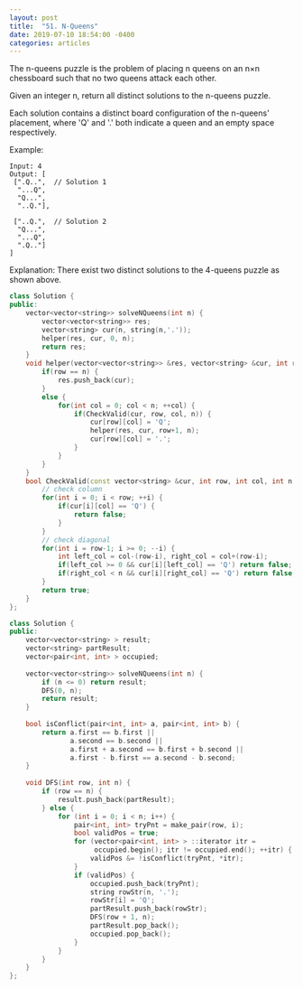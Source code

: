 ```yaml
---
layout: post
title:  "51. N-Queens"
date: 2019-07-10 18:54:00 -0400
categories: articles
---	
```


The n-queens puzzle is the problem of placing n queens on an n×n chessboard such that no two queens attack each other.


Given an integer n, return all distinct solutions to the n-queens puzzle.

Each solution contains a distinct board configuration of the n-queens' placement, where 'Q' and '.' both indicate a queen and an empty space respectively.

Example:
```
Input: 4
Output: [
 [".Q..",  // Solution 1
  "...Q",
  "Q...",
  "..Q."],

 ["..Q.",  // Solution 2
  "Q...",
  "...Q",
  ".Q.."]
]
```
Explanation: There exist two distinct solutions to the 4-queens puzzle as shown above.

```c++
class Solution {
public:
    vector<vector<string>> solveNQueens(int n) {
        vector<vector<string>> res;
        vector<string> cur(n, string(n,'.'));
        helper(res, cur, 0, n);
        return res;
    }
    void helper(vector<vector<string>> &res, vector<string> &cur, int row, int n) {
        if(row == n) { 
            res.push_back(cur);
        }
        else {
            for(int col = 0; col < n; ++col) {
                if(CheckValid(cur, row, col, n)) {
                    cur[row][col] = 'Q';
                    helper(res, cur, row+1, n);
                    cur[row][col] = '.';
                }
            }
        }
    } 
    bool CheckValid(const vector<string> &cur, int row, int col, int n ) {
        // check column
        for(int i = 0; i < row; ++i) { 
            if(cur[i][col] == 'Q') {
                return false;
            }
        }
        // check diagonal
        for(int i = row-1; i >= 0; --i) {
            int left_col = col-(row-i), right_col = col+(row-i);
            if(left_col >= 0 && cur[i][left_col] == 'Q') return false;
            if(right_col < n && cur[i][right_col] == 'Q') return false;
        }
        return true;
    }
};
```


```c++
class Solution {
public:
    vector<vector<string> > result;
    vector<string> partResult;
    vector<pair<int, int> > occupied;
    
    vector<vector<string>> solveNQueens(int n) {
        if (n <= 0) return result;
        DFS(0, n);
        return result;
    }
    
    bool isConflict(pair<int, int> a, pair<int, int> b) {
        return a.first == b.first ||
               a.second == b.second ||
               a.first + a.second == b.first + b.second ||
               a.first - b.first == a.second - b.second;
    }
    
    void DFS(int row, int n) {
        if (row == n) {
            result.push_back(partResult);
        } else {
            for (int i = 0; i < n; i++) {
                pair<int, int> tryPnt = make_pair(row, i);
                bool validPos = true;
                for (vector<pair<int, int> > ::iterator itr =
                     occupied.begin(); itr != occupied.end(); ++itr) {
                    validPos &= !isConflict(tryPnt, *itr); 
                }
                if (validPos) {
                    occupied.push_back(tryPnt);
                    string rowStr(n, '.');
                    rowStr[i] = 'Q';
                    partResult.push_back(rowStr);
                    DFS(row + 1, n);
                    partResult.pop_back();
                    occupied.pop_back();
                }
            }
        }
    }
};
```
